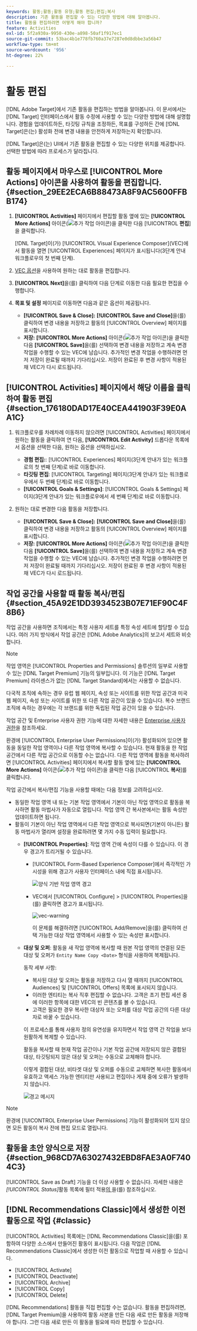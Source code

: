 ```yaml
---
keywords: 활동;활동;활동 유형;활동 편집;편집;복사
description: 기존 활동을 편집할 수 있는 다양한 방법에 대해 알아봅니다.
title: 활동을 편집하려면 어떻게 해야 합니까?
feature: Activities
exl-id: 5f2a930a-9950-430e-a898-50af1f917ec1
source-git-commit: 53bac4b1e778fb760a37e7287e0d8dbbe3a56b47
workflow-type: tm+mt
source-wordcount: '956'
ht-degree: 22%

---
```


# 활동 편집

[!DNL Adobe Target]에서 기존 활동을 편집하는 방법을 알아봅니다. 이 문서에서는 [!DNL Target] 인터페이스에서 활동 수정에 사용할 수 있는 다양한 방법에 대해 설명합니다. 경험을 업데이트하든, 타깃팅 규칙을 조정하든, 목표를 구성하든 간에 [!DNL Target]은(는) 활성화 전에 변경 내용을 안전하게 저장하는지 확인합니다.

[!DNL Target]은(는) UI에서 기존 활동을 편집할 수 있는 다양한 위치를 제공합니다. 선택한 방법에 따라 프로세스가 달라집니다.

## 활동 페이지에서 마우스로 [!UICONTROL More Actions] 아이콘을 사용하여 활동을 편집합니다. {#section_29EE2ECA6B88473A8F9AC5600FFBB174}

1. **[!UICONTROL Activities]** 페이지에서 편집할 활동 옆에 있는 **[!UICONTROL More Actions]** 아이콘(![추가 작업 아이콘](/help/main/assets/icons/MoreSmall.svg))을 클릭한 다음 [!UICONTROL **편집**]&#x200B;을 클릭합니다.

   [!DNL Target]이(가) [!UICONTROL Visual Experience Composer]&#x200B;(VEC)에서 활동을 열면 [!UICONTROL Experiences] 페이지가 표시됩니다(3단계 안내 워크플로우의 첫 번째 단계).

1. [VEC 옵션](/help/main/c-experiences/c-visual-experience-composer/viztarget-options.md)을 사용하여 원하는 대로 활동을 편집합니다.

1. **[!UICONTROL Next]**&#x200B;을(를) 클릭하여 다음 단계로 이동한 다음 필요한 편집을 수행합니다.

1. **목표 및 설정** 페이지로 이동하면 다음과 같은 옵션이 제공됩니다.

   * **[!UICONTROL Save & Close]:** **[!UICONTROL Save and Close]**&#x200B;을(를) 클릭하여 변경 내용을 저장하고 활동의 [!UICONTROL Overview] 페이지를 표시합니다.
   * **저장:** **[!UICONTROL More Actions]** 아이콘(![추가 작업 아이콘](/help/main/assets/icons/MoreSmallListVert.svg))을 클릭한 다음 **[!UICONTROL Save]**&#x200B;을(를) 선택하여 변경 내용을 저장하고 계속 변경 작업을 수행할 수 있는 VEC에 남습니다. 추가적인 변경 작업을 수행하려면 먼저 저장이 완료될 때까지 기다리십시오. 저장이 완료된 후 변경 사항이 적용된 채 VEC가 다시 로드됩니다.

## [!UICONTROL Activities] 페이지에서 해당 이름을 클릭하여 활동 편집 {#section_176180DAD17E40CEA441903F39E0AA1C}

1. 워크플로우를 차례차례 이동하지 않으려면 [!UICONTROL Activities] 페이지에서 원하는 활동을 클릭하여 연 다음, **[!UICONTROL Edit Activity]** 드롭다운 목록에서 옵션을 선택한 다음, 원하는 옵션을 선택하십시오.

   * **경험 편집:**: [!UICONTROL Experiences] 페이지(3단계 안내가 있는 워크플로의 첫 번째 단계)로 바로 이동합니다.
   * **타깃팅 편집**: [!UICONTROL Targeting] 페이지(3단계 안내가 있는 워크플로우에서 두 번째 단계)로 바로 이동합니다.
   * **[!UICONTROL Goals & Settings]**: [!UICONTROL Goals & Settings] 페이지(3단계 안내가 있는 워크플로우에서 세 번째 단계)로 바로 이동합니다.

1. 원하는 대로 변경한 다음 활동을 저장합니다.

   * **[!UICONTROL Save & Close]:** **[!UICONTROL Save and Close]**&#x200B;을(를) 클릭하여 변경 내용을 저장하고 활동의 [!UICONTROL Overview] 페이지를 표시합니다.
   * **저장:** **[!UICONTROL More Actions]** 아이콘(![추가 작업 아이콘](/help/main/assets/icons/MoreSmallListVert.svg))을 클릭한 다음 **[!UICONTROL Save]**&#x200B;을(를) 선택하여 변경 내용을 저장하고 계속 변경 작업을 수행할 수 있는 VEC에 남습니다. 추가적인 변경 작업을 수행하려면 먼저 저장이 완료될 때까지 기다리십시오. 저장이 완료된 후 변경 사항이 적용된 채 VEC가 다시 로드됩니다.

## 작업 공간을 사용할 때 활동 복사/편집 {#section_45A92E1DD3934523B07E71EF90C4F8B6}

작업 공간을 사용하면 조직에서는 특정 사용자 세트를 특정 속성 세트에 할당할 수 있습니다. 여러 가지 방식에서 작업 공간은 [!DNL Adobe Analytics]의 보고서 세트와 비슷합니다.

>[!NOTE]
>
>작업 영역은 [!UICONTROL Properties and Permissions] 솔루션의 일부로 사용할 수 있는 [!DNL Target Premium] 기능의 일부입니다. 이 기능은 [!DNL Target Premium] 라이센스가 없는 [!DNL Target Standard]에서는 사용할 수 없습니다.

다국적 조직에 속하는 경우 유럽 웹 페이지, 속성 또는 사이트를 위한 작업 공간과 미국 웹 페이지, 속성 또는 사이트를 위한 또 다른 작업 공간이 있을 수 있습니다. 복수 브랜드 조직에 속하는 경우에는 각 브랜드를 위한 독립된 작업 공간이 있을 수 있습니다.

작업 공간 및 Enterprise 사용자 권한 기능에 대한 자세한 내용은 [Enterprise 사용자 권한](/help/main/administrating-target/c-user-management/property-channel/property-channel.md#concept_E396B16FA2024ADBA27BC056138F9838)을 참조하세요.

환경에 [!UICONTROL Enterprise User Permissions]이(가) 활성화되어 있으면 활동을 동일한 작업 영역이나 다른 작업 영역에 복사할 수 있습니다. 현재 활동을 한 작업 공간에서 다른 작업 공간으로 이동할 수는 없습니다. 다른 작업 영역에 활동을 복사하려면 [!UICONTROL Activities] 페이지에서 복사할 활동 옆에 있는 **[!UICONTROL More Actions]** 아이콘(![추가 작업 아이콘](/help/main/assets/icons/MoreSmall.svg))을 클릭한 다음 [!UICONTROL **복사**]&#x200B;를 클릭합니다.

작업 공간에서 복사/편집 기능을 사용할 때에는 다음 정보를 고려하십시오.

* 동일한 작업 영역 내 또는 기본 작업 영역에서 기본이 아닌 작업 영역으로 활동을 복사하면 활동 마법사가 자동으로 열립니다. 작업 영역 간 복사본에서는 활동 속성만 업데이트하면 됩니다.
* 활동이 기본이 아닌 작업 영역에서 다른 작업 영역으로 복사되면(기본이 아니든) 활동 마법사가 열리며 설정을 완료하려면 몇 가지 수동 입력이 필요합니다.
   * **[!UICONTROL Properties]**: 작업 영역 간에 속성이 다를 수 있습니다. 이 경우 경고가 트리거될 수 있습니다.

      * [!UICONTROL Form-Based Experience Composer]에서 즉각적인 가시성을 위해 경고가 사용자 인터페이스 내에 직접 표시됩니다.

        ![양식 기반 작업 영역 경고](/help/main/c-activities/assets/form-based-warning.png)

      * VEC에서 [!UICONTROL Configure] > [!UICONTROL Properties]을(를) 클릭하면 경고가 표시됩니다.

        ![vec-warning](/help/main/c-activities/assets/vec-warning.png)

        이 문제를 해결하려면 [!UICONTROL Add/Remove]을(를) 클릭하여 선택 가능한 대상 작업 영역에서 사용할 수 있는 속성만 표시합니다.

   * **대상 및 오퍼**: 활동을 새 작업 영역에 복사할 때 원본 작업 영역의 연결된 모든 대상 및 오퍼가 `Entity Name Copy <Date>` 형식을 사용하여 복제됩니다.

     동작 세부 사항:

      * 복사된 대상 및 오퍼는 활동을 저장하고 다시 열 때까지 [!UICONTROL Audiences] 및 [!UICONTROL Offers] 목록에 표시되지 않습니다.
      * 이러한 엔티티는 복사 직후 편집할 수 없습니다. 고객은 초기 편집 세션 중에 이러한 항목에 대한 VEC의 빈 콘텐츠를 볼 수 있습니다.
      * 고객은 필요한 경우 복사한 대상자 또는 오퍼를 대상 작업 공간의 다른 대상자로 바꿀 수 있습니다.

     이 프로세스를 통해 사용자 정의 유연성을 유지하면서 작업 영역 간 작업을 보다 원활하게 복제할 수 있습니다.

     활동을 복사할 때 현재 작업 공간이나 기본 작업 공간에 저장되지 않은 결합된 대상, 타깃팅되지 않은 대상 및 오퍼는 수동으로 교체해야 합니다.

     이렇게 결합된 대상, 비타겟 대상 및 오퍼를 수동으로 교체하면 복사한 활동에서 유효하고 액세스 가능한 엔티티만 사용되고 편집이나 게재 중에 오류가 발생하지 않습니다.

     ![경고 메시지](/help/main/c-activities/assets/copy.png)

>[!NOTE]
>
>환경에 [!UICONTROL Enterprise User Permissions] 기능이 활성화되어 있지 않으면 모든 활동이 복사 전에 편집 모드로 열립니다.

## 활동을 초안 양식으로 저장 {#section_968CD7A63027432EBD8FAE3A0F7404C3}

[!UICONTROL Save as Draft] 기능을 더 이상 사용할 수 없습니다. 자세한 내용은 *[!UICONTROL Status]*&#x200B;활동 목록에 필터 적용[의 ](/help/main/c-activities/activities.md#filters)을(를) 참조하십시오.

## [!DNL Recommendations Classic]에서 생성한 이전 활동으로 작업 {#classic}

[!UICONTROL Activities] 목록에는 [!DNL Recommendations Classic]을(를) 포함하여 다양한 소스에서 만들어진 활동이 표시됩니다. 다음 작업은 [!DNL Recommendations Classic]에서 생성한 이전 활동으로 작업할 때 사용할 수 있습니다.

* [!UICONTROL Activate]
* [!UICONTROL Deactivate]
* [!UICONTROL Archive]
* [!UICONTROL Copy]
* [!UICONTROL Delete]

[!DNL Recommendations] 활동을 직접 편집할 수는 없습니다. 활동을 편집하려면, [!DNL Target Premium]을 사용하여 활동 사본을 만든 다음 새로 만든 활동을 저장해야 합니다. 그런 다음 새로 만든 이 활동을 필요에 따라 편집할 수 있습니다.